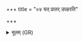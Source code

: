 +++
title = "०४ यत् प्रातर् उपहरति"

+++
<details><summary>मूलम् (GR)</summary>

यत् प्रातर् उपहरति  
प्रातःसवनम् एव तत् ॥
</details>